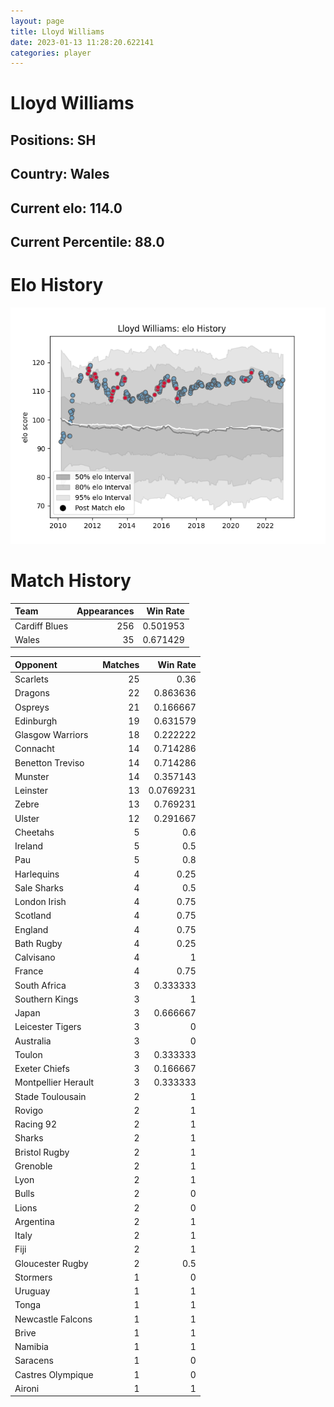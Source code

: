 ```yaml
---  
layout: page  
title: Lloyd Williams  
date: 2023-01-13 11:28:20.622141  
categories: player  
---
```

# Lloyd Williams

## Positions: SH

## Country: Wales

## Current elo: 114.0

## Current Percentile: 88.0

# Elo History


![elo history](history_LloydWilliams.png)
# Match History


| Team          |   Appearances |   Win Rate |
|:--------------|--------------:|-----------:|
| Cardiff Blues |           256 |   0.501953 |
| Wales         |            35 |   0.671429 |

| Opponent            |   Matches |   Win Rate |
|:--------------------|----------:|-----------:|
| Scarlets            |        25 |  0.36      |
| Dragons             |        22 |  0.863636  |
| Ospreys             |        21 |  0.166667  |
| Edinburgh           |        19 |  0.631579  |
| Glasgow Warriors    |        18 |  0.222222  |
| Connacht            |        14 |  0.714286  |
| Benetton Treviso    |        14 |  0.714286  |
| Munster             |        14 |  0.357143  |
| Leinster            |        13 |  0.0769231 |
| Zebre               |        13 |  0.769231  |
| Ulster              |        12 |  0.291667  |
| Cheetahs            |         5 |  0.6       |
| Ireland             |         5 |  0.5       |
| Pau                 |         5 |  0.8       |
| Harlequins          |         4 |  0.25      |
| Sale Sharks         |         4 |  0.5       |
| London Irish        |         4 |  0.75      |
| Scotland            |         4 |  0.75      |
| England             |         4 |  0.75      |
| Bath Rugby          |         4 |  0.25      |
| Calvisano           |         4 |  1         |
| France              |         4 |  0.75      |
| South Africa        |         3 |  0.333333  |
| Southern Kings      |         3 |  1         |
| Japan               |         3 |  0.666667  |
| Leicester Tigers    |         3 |  0         |
| Australia           |         3 |  0         |
| Toulon              |         3 |  0.333333  |
| Exeter Chiefs       |         3 |  0.166667  |
| Montpellier Herault |         3 |  0.333333  |
| Stade Toulousain    |         2 |  1         |
| Rovigo              |         2 |  1         |
| Racing 92           |         2 |  1         |
| Sharks              |         2 |  1         |
| Bristol Rugby       |         2 |  1         |
| Grenoble            |         2 |  1         |
| Lyon                |         2 |  1         |
| Bulls               |         2 |  0         |
| Lions               |         2 |  0         |
| Argentina           |         2 |  1         |
| Italy               |         2 |  1         |
| Fiji                |         2 |  1         |
| Gloucester Rugby    |         2 |  0.5       |
| Stormers            |         1 |  0         |
| Uruguay             |         1 |  1         |
| Tonga               |         1 |  1         |
| Newcastle Falcons   |         1 |  1         |
| Brive               |         1 |  1         |
| Namibia             |         1 |  1         |
| Saracens            |         1 |  0         |
| Castres Olympique   |         1 |  0         |
| Aironi              |         1 |  1         |